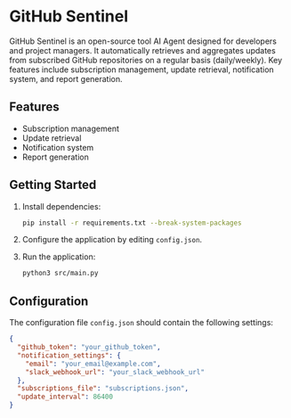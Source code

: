 # GitHub Sentinel

GitHub Sentinel is an open-source tool AI Agent designed for developers and project managers. It automatically retrieves and aggregates updates from subscribed GitHub repositories on a regular basis (daily/weekly). Key features include subscription management, update retrieval, notification system, and report generation.

## Features

- Subscription management
- Update retrieval
- Notification system
- Report generation

## Getting Started

1. Install dependencies:

   ```sh
   pip install -r requirements.txt --break-system-packages
   ```

2. Configure the application by editing `config.json`.

3. Run the application:
   ```sh
   python3 src/main.py
   ```

## Configuration

The configuration file `config.json` should contain the following settings:

```json
{
  "github_token": "your_github_token",
  "notification_settings": {
    "email": "your_email@example.com",
    "slack_webhook_url": "your_slack_webhook_url"
  },
  "subscriptions_file": "subscriptions.json",
  "update_interval": 86400
}
```
